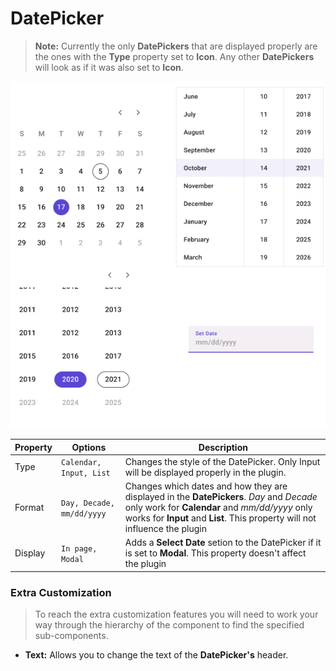 # DatePicker

> **Note:** Currently the only **DatePickers** that are displayed properly are the ones with the **Type** property set to **Icon**. Any other **DatePickers** will look as if it was also set to **Icon**.



![datepicker](./images/datepicker.png)

| Property | Options                   | Description                                                  |
| -------- | ------------------------- | ------------------------------------------------------------ |
| Type     | `Calendar, Input, List`   | Changes the style of the DatePicker. Only Input will be displayed properly in the plugin. |
| Format   | `Day, Decade, mm/dd/yyyy` | Changes which dates and how they are displayed in the **DatePickers**. *Day* and *Decade* only work for **Calendar** and *mm/dd/yyyy* only works for **Input** and **List**. This property will not influence the plugin |
| Display  | `In page, Modal`          | Adds a **Select Date** setion to the DatePicker if it is set to **Modal**. This property doesn't affect the plugin |

### Extra Customization

> To reach the extra customization features you will need to work your way through the hierarchy of the component to find the specified sub-components.  

- **Text:** Allows you to change the text of the **DatePicker's** header.